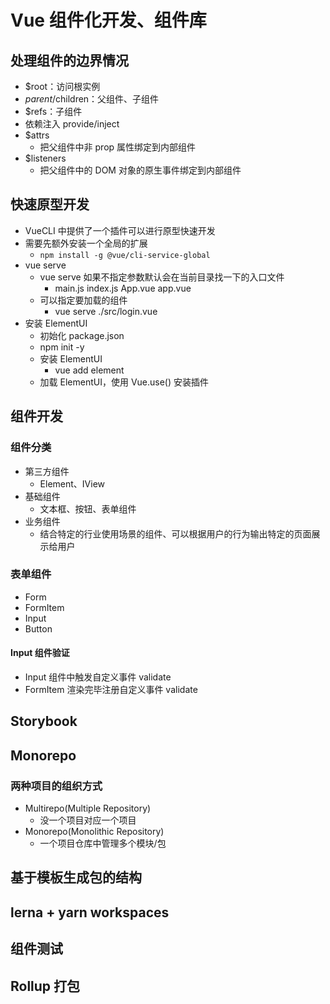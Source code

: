 # Vue 组件化开发、组件库

## 处理组件的边界情况

- $root：访问根实例
- $parent/$children：父组件、子组件
- $refs：子组件
- 依赖注入 provide/inject
- $attrs
  - 把父组件中非 prop 属性绑定到内部组件
- $listeners
  - 把父组件中的 DOM 对象的原生事件绑定到内部组件

## 快速原型开发

- VueCLI 中提供了一个插件可以进行原型快速开发
- 需要先额外安装一个全局的扩展
  - `npm install -g @vue/cli-service-global`
- vue serve
  - vue serve 如果不指定参数默认会在当前目录找一下的入口文件
    - main.js index.js App.vue app.vue
  - 可以指定要加载的组件
    - vue serve ./src/login.vue
- 安装 ElementUI
  - 初始化 package.json
  - npm init -y
  - 安装 ElementUI
    - vue add element
  - 加载 ElementUI，使用 Vue.use() 安装插件

## 组件开发

### 组件分类

- 第三方组件
  - Element、IView
- 基础组件
  - 文本框、按钮、表单组件
- 业务组件
  - 结合特定的行业使用场景的组件、可以根据用户的行为输出特定的页面展示给用户

### 表单组件

- Form
- FormItem
- Input
- Button

#### Input 组件验证

- Input 组件中触发自定义事件 validate
- FormItem 渲染完毕注册自定义事件 validate

## Storybook

## Monorepo

### 两种项目的组织方式

- Multirepo(Multiple Repository)
  - 没一个项目对应一个项目
- Monorepo(Monolithic Repository)
  - 一个项目仓库中管理多个模块/包

## 基于模板生成包的结构

## lerna + yarn workspaces

## 组件测试

## Rollup 打包
